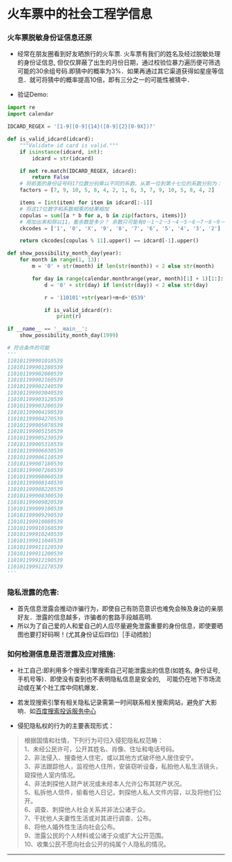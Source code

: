 # 火车票中的社会工程学信息



### 火车票脱敏身份证信息还原

- 经常在朋友圈看到好友晒旅行的火车票. 火车票有我们的姓名及经过脱敏处理的身份证信息, 但仅仅屏蔽了出生的月份日期，通过校验位暴力遍历便可筛选可能的30余组号码.即猜中的概率为3%．如果再通过其它渠道获得如星座等信息．就可将猜中的概率提高10倍，即有三分之一的可能性被猜中．

- 验证Demo:
```python
import re
import calendar

IDCARD_REGEX = '[1-9][0-9]{14}([0-9]{2}[0-9X])?'

def is_valid_idcard(idcard):
    """Validate id card is valid."""
    if isinstance(idcard, int):
        idcard = str(idcard)

    if not re.match(IDCARD_REGEX, idcard):
        return False
    # 将前面的身份证号码17位数分别乘以不同的系数。从第一位到第十七位的系数分别为：
    factors = [7, 9, 10, 5, 8, 4, 2, 1, 6, 3, 7, 9, 10, 5, 8, 4, 2]

    items = [int(item) for item in idcard[:-1]]
    # 将这17位数字和系数相乘的结果相加
    copulas = sum([a * b for a, b in zip(factors, items)])
    # 用加出来和除以11，看余数是多少？ 余数只可能有0－1－2－3－4－5－6－7－8－9－10这11个数字。 其分别对应的最后一位身份证的号码为：
    ckcodes = ['1', '0', 'X', '9', '8', '7', '6', '5', '4', '3', '2']

    return ckcodes[copulas % 11].upper() == idcard[-1].upper()

def show_possibility_month_day(year):
    for month in range(1, 13):
        m = '0' + str(month) if len(str(month)) < 2 else str(month)

        for day in range(calendar.monthrange(year, month)[1] + 1)[1:]:
            d = '0' + str(day) if len(str(day)) < 2 else str(day)

            r = '110101'+str(year)+m+d+'0539'

            if is_valid_idcard(r):
                print(r)

if __name__ == '__main__':
    show_possibility_month_day(1999) 

# 符合条件的可能
''' 
110101199901010539
110101199901280539
110101199902080539
110101199902160539
110101199902240539
110101199903040539
110101199903120539
110101199903200539
110101199904190539
110101199904270539
110101199905070539
110101199905150539
110101199905230539
110101199905310539
110101199906030539
110101199906110539
110101199907180539
110101199907260539
110101199908060539
110101199908140539
110101199908220539
110101199908300539
110101199909020539
110101199909100539
110101199909290539
110101199910080539
110101199910160539
110101199910240539
110101199911040539
110101199911120539
110101199911200539
110101199912190539
110101199912270539
'''
```
### 隐私泄露的危害:
- 首先信息泄露会推动诈骗行为，即使自己有防范意识也难免会殃及身边的亲朋好友．泄露的信息越多，诈骗者的套路手段越高明.
- 所以为了自己爱的人和爱自己的人应尽量避免泄露重要的身份信息，即使要晒图也要打好码啊！(尤其身份证后四位)［手动捂脸］

### 如何检测信息是否泄露及应对措施:
- 社工自己:即利用多个搜索引擎搜索自己可能泄露出的信息(如姓名, 身份证号, 手机号等)．即使没有查到也不表明隐私信息是安全的,　可能仍在地下市场流动或在某个社工库中伺机爆发．
- 若发现搜索引擎有相关隐私记录需第一时间联系相关搜索网站，避免扩大影响．如[百度搜索投诉服务中心](http://help.baidu.com/webmaster/add)

- 侵犯隐私权的行为的主要表现形式：
>根据国情和社情，下列行为可归入侵犯隐私权范畴：  
>1、未经公民许可，公开其姓名、肖像、住址和电话号码。  
>2、非法侵入、搜查他人住宅，或以其他方式破坏他人居住安宁。  
>3、非法跟踪他人，监视他人住所，安装窃听设备，私拍他人私生活镜头，窥探他人室内情况。  
>4、非法刺探他人财产状况或未经本人允许公布其财产状况。  
>5、私拆他人信件，偷看他人日记，刺探他人私人文件内容，以及将他们公开。  
>6、调查、刺探他人社会关系并非法公诸于众。  
>7、干扰他人夫妻性生活或对其进行调查、公布。  
>8、将他人婚外性生活向社会公布。  
>9、泄露公民的个人材料或公诸于众或扩大公开范围。  
>10、收集公民不愿向社会公开的纯属个人隐私的情况。  
---

